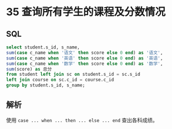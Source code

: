 # 35 查询所有学生的课程及分数情况

## SQL

```sql
select student.s_id, s_name,
sum(case c_name when '语文' then score else 0 end) as '语文',
sum(case c_name when '英语' then score else 0 end) as '英语',
sum(case c_name when '数学' then score else 0 end) as '数学',
sum(score) as 总分
from student left join sc on student.s_id = sc.s_id
left join course on sc.c_id = course.c_id
group by student.s_id, s_name;
```

## 解析

使用 `case ... when ... then ... else ... end` 查出各科成绩。
